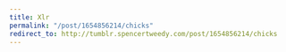 ```yaml
---
title: Xlr
permalink: "/post/1654856214/chicks"
redirect_to: http://tumblr.spencertweedy.com/post/1654856214/chicks
---
```


